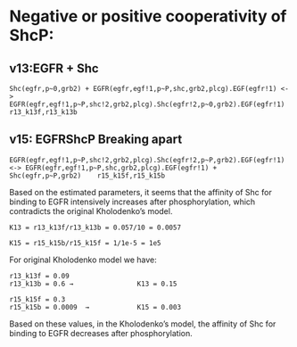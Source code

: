 # Negative or positive cooperativity of ShcP:

## v13:EGFR + Shc
  ``` 
Shc(egfr,p~0,grb2) + EGFR(egfr,egf!1,p~P,shc,grb2,plcg).EGF(egfr!1) <-> EGFR(egfr,egf!1,p~P,shc!2,grb2,plcg).Shc(egfr!2,p~0,grb2).EGF(egfr!1)  r13_k13f,r13_k13b
```
## v15: EGFRShcP Breaking apart
```
EGFR(egfr,egf!1,p~P,shc!2,grb2,plcg).Shc(egfr!2,p~P,grb2).EGF(egfr!1) <-> EGFR(egfr,egf!1,p~P,shc,grb2,plcg).EGF(egfr!1) + Shc(egfr,p~P,grb2)    r15_k15f,r15_k15b
 ```

Based on the estimated parameters, it seems that the affinity of Shc for binding to EGFR intensively increases after phosphorylation, which contradicts the original Kholodenko’s model.
```
K13 = r13_k13f/r13_k13b = 0.057/10 = 0.0057
```
```
K15 = r15_k15b/r15_k15f = 1/1e-5 = 1e5
```

For original Kholodenko model we have:
```
r13_k13f = 0.09 
r13_k13b = 0.6 →                K13 = 0.15 
```
```
r15_k15f = 0.3 
r15_k15b = 0.0009  →            K15 = 0.003
``` 
Based on these values, in the Kholodenko’s model, the affinity of Shc for binding to EGFR decreases after phosphorylation. 




